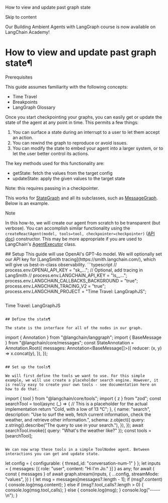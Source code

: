 How to view and update past graph state

Skip to content

Our Building Ambient Agents with LangGraph course is now available on LangChain Academy!

# How to view and update past graph state¶

Prerequisites

This guide assumes familiarity with the following concepts:

* Time Travel
* Breakpoints
* LangGraph Glossary

Once you start checkpointing your graphs, you can easily get or update the state of the agent at any point in time. This permits a few things:

1. You can surface a state during an interrupt to a user to let them accept an action.
2. You can rewind the graph to reproduce or avoid issues.
3. You can modify the state to embed your agent into a larger system, or to let the user better control its actions.

The key methods used for this functionality are:

* getState: fetch the values from the target config
* updateState: apply the given values to the target state

Note: this requires passing in a checkpointer.

<!-- Example:

```
TODO ... ``` --> This works for <a href="/langgraphjs/reference/classes/langgraph.StateGraph.html">StateGraph</a> and all its subclasses, such as <a href="/langgraphjs/reference/classes/langgraph.MessageGraph.html">MessageGraph</a>. Below is an example. <div class="admonition tip"> <p class="admonition-title">Note</p> <p> In this how-to, we will create our agent from scratch to be transparent (but verbose). You can accomplish similar functionality using the <code>createReactAgent(model, tools=tool, checkpointer=checkpointer)</code> (<a href="/langgraphjs/reference/functions/langgraph_prebuilt.createReactAgent.html">API doc</a>) constructor. This may be more appropriate if you are used to LangChain's <a href="https://js.langchain.com/docs/how_to/agent_executor">AgentExecutor</a> class. </p> </div> ## Setup This guide will use OpenAI's GPT-4o model. We will optionally set our API key for [LangSmith tracing](https://smith.langchain.com/), which will give us best-in-class observability. ```typescript // process.env.OPENAI_API_KEY = "sk_..."; // Optional, add tracing in LangSmith // process.env.LANGCHAIN_API_KEY = "ls__..."; process.env.LANGCHAIN_CALLBACKS_BACKGROUND = "true"; process.env.LANGCHAIN_TRACING_V2 = "true"; process.env.LANGCHAIN_PROJECT = "Time Travel: LangGraphJS";
```

```
Time Travel: LangGraphJS
```

## Define the state¶

The state is the interface for all of the nodes in our graph.

```
import { Annotation } from "@langchain/langgraph"; import { BaseMessage } from "@langchain/core/messages"; const StateAnnotation = Annotation.Root({ messages: Annotation<BaseMessage[]>({ reducer: (x, y) => x.concat(y), }), });
```

## Set up the tools¶

We will first define the tools we want to use. For this simple example, we will use create a placeholder search engine. However, it is really easy to create your own tools - see documentation here on how to do that.

```
import { tool } from "@langchain/core/tools"; import { z } from "zod"; const searchTool = tool(async (_) => { // This is a placeholder for the actual implementation return "Cold, with a low of 13 °C"; }, { name: "search", description: "Use to surf the web, fetch current information, check the weather, and retrieve other information.", schema: z.object({ query: z.string().describe("The query to use in your search."), }), }); await searchTool.invoke({ query: "What's the weather like?" }); const tools = [searchTool];
```

We can now wrap these tools in a simple ToolNodee agent. Between interactions you can get and update state.

```
let config = { configurable: { thread_id: "conversation-num-1" } }; let inputs = { messages: [{ role: "user", content: "Hi I'm Jo." }] } as any; for await ( const { messages } of await graph.stream(inputs, { ...config, streamMode: "values", }) ) { let msg = messages[messages?.length - 1]; if (msg?.content) { console.log(msg.content); } else if (msg?.tool_calls?.length > 0) { console.log(msg.tool_calls); } else { console.log(msg); } console.log("-----\n"); }